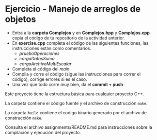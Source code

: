 # Ejercicio - Manejo de arreglos de objetos 

- Entra a la **carpeta Complejos** y en **Complejos.hpp** y  **Complejos.cpp** copia el código de tu repositorio de la actividad anterior. 
- En **exercise.cpp** completa el código de las siguientes funciones, las instrucciones están como comentarios. 
    * *pruebaOperaciones*
    * *cargaDatosSuma* 
    * *cargaArchivoMultiEscalar* 
- Completa el código del *main* 
- Compila y corre el código (sigue las instrucciones para correr el código), corrige errores si es el caso.
- Una vez que todo corre muy bien, da el **commit + push**

Este proyecto tiene la estructura básica para cualquier proyecto C++. 

La carpeta contiene el código fuente y el archivo de construcción ```make```.

La carpeta `build` contiene el codigo binario generado por el archivo de construcción ```make```.

Consulta el archivo assignments/README.md para instrucciones sobre la compilación y ejecución del proyecto.

